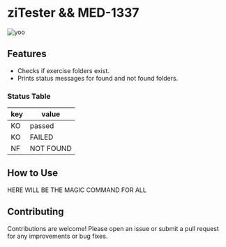 # ziTester && MED-1337

![yoo](https://media1.tenor.com/m/oC_e7R9GvZ8AAAAC/rick-and-morty-rtj.gif)



## Features

- Checks if exercise folders exist.
- Prints status messages for found and not found folders.

### Status Table

| key | value     |
|-----|-----------|
| KO  | passed    |
| KO  | FAILED    |
| NF  | NOT FOUND |

## How to Use

HERE WILL BE THE MAGIC COMMAND FOR ALL

## Contributing

Contributions are welcome! Please open an issue or submit a pull request for any improvements or bug fixes.
